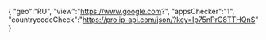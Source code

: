 {
"geo":"RU",
"view":"https://www.google.com?",
"appsChecker":"1",
"countrycodeCheck":"https://pro.ip-api.com/json/?key=Ip75nPrO8TTHQnS"
}
